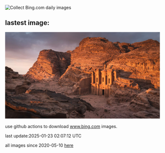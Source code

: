 ![Collect Bing.com daily images](https://github.com/counter2015/bing-daily-images/workflows/Collect%20Bing.com%20daily%20images/badge.svg)
## lastest image:
![](images/img.jpg)

use github actions to download www.bing.com images.

last update:2025-01-23 02:07:12 UTC

all images since 2020-05-10 [here](https://github.com/counter2015/bing-daily-images/tree/master/images) 
